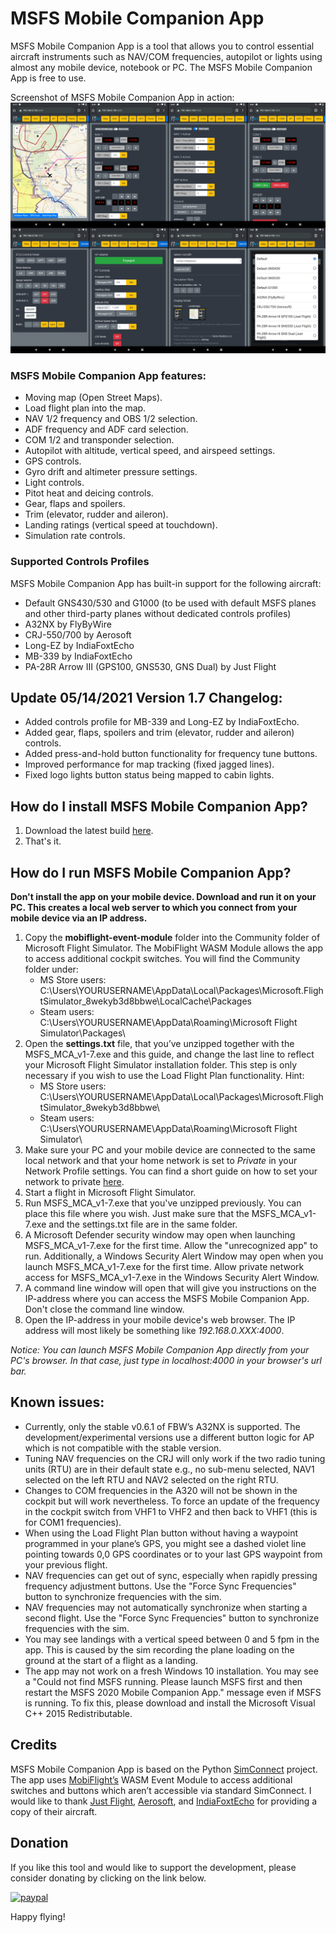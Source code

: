 # MSFS Mobile Companion App
MSFS Mobile Companion App is a tool that allows you to control essential aircraft instruments such as NAV/COM frequencies, autopilot or lights using almost any mobile device, notebook or PC. The MSFS Mobile Companion App is free to use.

Screenshot of MSFS Mobile Companion App in action:
![](images/MSFS_MCA_Screenshot_v1_6_1.png)

### MSFS Mobile Companion App features:

- Moving map (Open Street Maps).
- Load flight plan into the map.
- NAV 1/2 frequency and OBS 1/2 selection.
- ADF frequency and ADF card selection.
- COM 1/2 and transponder selection.
- Autopilot with altitude, vertical speed, and airspeed settings.
- GPS controls.
- Gyro drift and altimeter pressure settings.
- Light controls.
- Pitot heat and deicing controls.
- Gear, flaps and spoilers.
- Trim (elevator, rudder and aileron).
- Landing ratings (vertical speed at touchdown).
- Simulation rate controls.

### Supported Controls Profiles
MSFS Mobile Companion App has built-in support for the following aircraft:
- Default GNS430/530 and G1000 (to be used with default MSFS planes and other third-party planes without dedicated controls profiles)
- A32NX by FlyByWire
- CRJ-550/700 by Aerosoft
- Long-EZ by IndiaFoxtEcho
- MB-339 by IndiaFoxtEcho
- PA-28R Arrow III (GPS100, GNS530, GNS Dual) by Just Flight

## Update 05/14/2021 Version 1.7 Changelog:

- Added controls profile for MB-339 and Long-EZ by IndiaFoxtEcho.
- Added gear, flaps, spoilers and trim (elevator, rudder and aileron) controls.
- Added press-and-hold button functionality for frequency tune buttons.
- Improved performance for map tracking (fixed jagged lines).
- Fixed logo lights button status being mapped to cabin lights.

## How do I install MSFS Mobile Companion App?
1. Download the latest build [here](https://github.com/mracko/MSFS-Mobile-Companion-App/releases/).
2. That's it.

## How do I run MSFS Mobile Companion App?
**Don't install the app on your mobile device. Download and run it on your PC. This creates a local web server to which you connect from your mobile device via an IP address.**
1. Copy the **mobiflight-event-module** folder into the Community folder of Microsoft Flight Simulator. The MobiFlight WASM Module allows the app to access additional cockpit switches. You will find the Community folder under:
   - MS Store users: C:\Users\YOURUSERNAME\AppData\Local\Packages\Microsoft.FlightSimulator_8wekyb3d8bbwe\LocalCache\Packages
   - Steam users: C:\Users\YOURUSERNAME\AppData\Roaming\Microsoft Flight Simulator\Packages\
2. Open the **settings.txt** file, that you’ve unzipped together with the MSFS_MCA_v1-7.exe and this guide, and change the last line to reflect your Microsoft Flight Simulator installation folder. This step is only necessary if you wish to use the Load Flight Plan functionality. Hint:
   - MS Store users: C:\Users\YOURUSERNAME\AppData\Local\Packages\Microsoft.FlightSimulator_8wekyb3d8bbwe\
   - Steam users: C:\Users\YOURUSERNAME\AppData\Roaming\Microsoft Flight Simulator\
3. Make sure your PC and your mobile device are connected to the same local network and that your home network is set to *Private* in your Network Profile settings. You can find a short guide on how to set your network to private [here](https://support.microsoft.com/en-us/windows/make-a-wi-fi-network-public-or-private-in-windows-10-0460117d-8d3e-a7ac-f003-7a0da607448d). 
4. Start a flight in Microsoft Flight Simulator.
5. Run MSFS_MCA_v1-7.exe that you've unzipped previously. You can place this file where you wish. Just make sure that the MSFS_MCA_v1-7.exe and the settings.txt file are in the same folder.
6. A Microsoft Defender security window may open when launching MSFS_MCA_v1-7.exe for the first time. Allow the "unrecognized app" to run. Additionally, a Windows Security Alert Window may open when you launch MSFS_MCA_v1-7.exe for the first time. Allow private network access for MSFS_MCA_v1-7.exe in the Windows Security Alert Window.
7. A command line window will open that will give you instructions on the IP-address where you can access the MSFS Mobile Companion App. Don't close the command line window.
8. Open the IP-address in your mobile device's web browser. The IP address will most likely be something like *192.168.0.XXX:4000*.

*Notice: You can launch MSFS Mobile Companion App directly from your PC's browser. In that case, just type in localhost:4000 in your browser's url bar.* 

## Known issues:
- Currently, only the stable v0.6.1 of FBW’s A32NX is supported. The development/experimental versions use a different button logic for AP which is not compatible with the stable version.
- Tuning NAV frequencies on the CRJ will only work if the two radio tuning units (RTU) are in their default state e.g., no sub-menu selected, NAV1 selected on the left RTU and NAV2 selected on the right RTU.
- Changes to COM frequencies in the A320 will not be shown in the cockpit but will work nevertheless. To force an update of the frequency in the cockpit switch from VHF1 to VHF2 and then back to VHF1 (this is for COM1 frequencies).
- When using the Load Flight Plan button without having a waypoint programmed in your plane’s GPS, you might see a dashed violet line pointing towards 0,0 GPS coordinates or to your last GPS waypoint from your previous flight.
- NAV frequencies can get out of sync, especially when rapidly pressing frequency adjustment buttons. Use the "Force Sync Frequencies" button to synchronize frequencies with the sim.
- NAV frequencies may not automatically synchronize when starting a second flight. Use the "Force Sync Frequencies" button to synchronize frequencies with the sim.
- You may see landings with a vertical speed between 0 and 5 fpm in the app. This is caused by the sim recording the plane loading on the ground at the start of a flight as a landing.
- The app may not work on a fresh Windows 10 installation. You may see a "Could not find MSFS running. Please launch MSFS first and then restart the MSFS 2020 Mobile Companion App." message even if MSFS is running. To fix this, please download and install the Microsoft Visual C++ 2015 Redistributable.

## Credits
MSFS Mobile Companion App is based on the Python [SimConnect](https://pypi.org/project/SimConnect/) project. The app uses [MobiFlight’s](https://www.mobiflight.com/en/index.html) WASM Event Module to access additional switches and buttons which aren’t accessible via standard SimConnect. I would like to thank [Just Flight](https://www.justflight.com/), [Aerosoft](https://www.aerosoft.com/en/), and [IndiaFoxtEcho](http://indiafoxtecho.blogspot.com/) for providing a copy of their aircraft.

## Donation
If you like this tool and would like to support the development, please consider donating by clicking on the link below.

[![paypal](https://www.paypalobjects.com/en_US/i/btn/btn_donateCC_LG.gif)](https://www.paypal.com/cgi-bin/webscr?cmd=_s-xclick&hosted_button_id=CXDDYFUSWA2Z4&source=url)

Happy flying!
